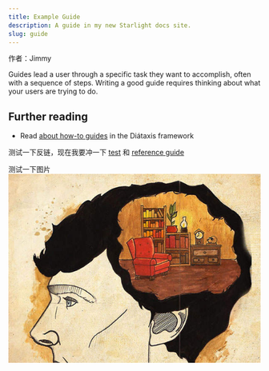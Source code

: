 ```yaml
---
title: Example Guide
description: A guide in my new Starlight docs site.
slug: guide
---
```


作者：Jimmy

Guides lead a user through a specific task they want to accomplish, often with a sequence of steps.
Writing a good guide requires thinking about what your users are trying to do.

## Further reading

- Read [about how-to guides](https://diataxis.fr/how-to-guides/) in the Diátaxis framework

测试一下反链，现在我要冲一下 [test](../../test/test/) 和 [reference guide](../../reference/reference-guide/)

测试一下图片
![test image](../../../assets/test/brain.jpg)